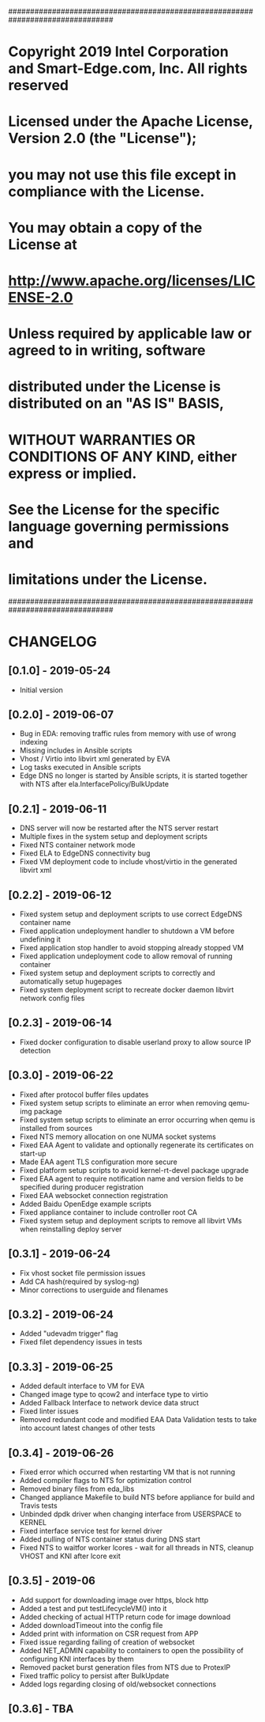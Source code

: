 ################################################################################
# Copyright 2019 Intel Corporation and Smart-Edge.com, Inc. All rights reserved
#
# Licensed under the Apache License, Version 2.0 (the "License");
# you may not use this file except in compliance with the License.
# You may obtain a copy of the License at
#
#     http://www.apache.org/licenses/LICENSE-2.0
#
# Unless required by applicable law or agreed to in writing, software
# distributed under the License is distributed on an "AS IS" BASIS,
# WITHOUT WARRANTIES OR CONDITIONS OF ANY KIND, either express or implied.
# See the License for the specific language governing permissions and
# limitations under the License.
################################################################################

# CHANGELOG

## [0.1.0] - 2019-05-24
- Initial version

## [0.2.0] - 2019-06-07
- Bug in EDA: removing traffic rules from memory with use of wrong indexing
- Missing includes in Ansible scripts
- Vhost / Virtio into libvirt xml generated by EVA
- Log tasks executed in Ansible scripts
- Edge DNS no longer is started by Ansible scripts, it is started together with NTS after ela.InterfacePolicy/BulkUpdate

## [0.2.1] - 2019-06-11
- DNS server will now be restarted after the NTS server restart
- Multiple fixes in the system setup and deployment scripts
- Fixed NTS container network mode
- Fixed ELA to EdgeDNS connectivity bug
- Fixed VM deployment code to include vhost/virtio in the generated libvirt xml

## [0.2.2] - 2019-06-12
- Fixed system setup and deployment scripts to use correct EdgeDNS container name
- Fixed application undeployment handler to shutdown a VM before undefining it
- Fixed application stop handler to avoid stopping already stopped VM
- Fixed application undeployment code to allow removal of running container
- Fixed system setup and deployment scripts to correctly and automatically setup hugepages
- Fixed system deployment script to recreate docker daemon libvirt network config files

## [0.2.3] - 2019-06-14
- Fixed docker configuration to disable userland proxy to allow source IP detection

## [0.3.0] - 2019-06-22
- Fixed after protocol buffer files updates
- Fixed system setup scripts to eliminate an error when removing qemu-img package
- Fixed system setup scripts to eliminate an error occurring when qemu is installed from sources
- Fixed NTS memory allocation on one NUMA socket systems
- Fixed EAA Agent to validate and optionally regenerate its certificates on start-up
- Made EAA agent TLS configuration more secure
- Fixed platform setup scripts to avoid kernel-rt-devel package upgrade
- Fixed EAA agent to require notification name and version fields to be specified during producer registration
- Fixed EAA websocket connection registration
- Added Baidu OpenEdge example scripts
- Fixed appliance container to include controller root CA
- Fixed system setup and deployment scripts to remove all libvirt VMs when reinstalling deploy server

## [0.3.1] - 2019-06-24
 - Fix vhost socket file permission issues
 - Add CA hash(required by syslog-ng)
 - Minor corrections to userguide and filenames

## [0.3.2] - 2019-06-24
 - Added "udevadm trigger" flag
 - Fixed filet dependency issues in tests

## [0.3.3] - 2019-06-25
 - Added default interface to VM for EVA
 - Changed image type to qcow2 and interface type to virtio
 - Added Fallback Interface to network device data struct
 - Fixed linter issues
 - Removed redundant code and modified EAA Data Validation tests to take into account latest changes of other tests

## [0.3.4] - 2019-06-26
 - Fixed error which occurred when restarting VM that is not running
 - Added compiler flags to NTS for optimization control
 - Removed binary files from eda_libs
 - Changed appliance Makefile to build NTS before appliance for build and Travis tests
 - Unbinded dpdk driver when changing interface from USERSPACE to KERNEL
 - Fixed interface service test for kernel driver
 - Added pulling of NTS container status during DNS start
 - Fixed NTS to waitfor worker lcores - wait for all threads in NTS, cleanup VHOST and KNI after lcore exit

## [0.3.5] - 2019-06
 - Add support for downloading image over https, block http
 - Added a test and put testLifecycleVM() into it
 - Added checking of actual HTTP return code for image download
 - Added downloadTimeout into the config file
 - Added print with information on CSR request from APP
 - Fixed issue regarding failing of creation of websocket
 - Added NET_ADMIN capability to containers to open the possibility of configuring KNI interfaces by them
 - Removed packet burst generation files from NTS due to ProtexIP
 - Fixed traffic policy to persist after BulkUpdate
 - Added logs regarding closing of old/websocket connections

## [0.3.6] - TBA